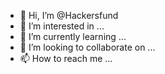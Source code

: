- 👋 Hi, I’m @Hackersfund
- 👀 I’m interested in ...
- 🌱 I’m currently learning ...
- 💞️ I’m looking to collaborate on ...
- 📫 How to reach me ...

<!---
Hackersfund/Hackersfund is a ✨ special ✨ repository because its `README.md` (this file) appears on your GitHub profile.
You can click the Preview link to take a look at your changes.
--->
